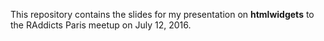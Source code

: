 This repository contains the slides for my presentation on **htmlwidgets** to the RAddicts Paris meetup on July 12, 2016.